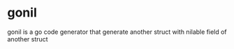 # gonil
gonil is a go code generator that generate another struct with nilable field of another struct
